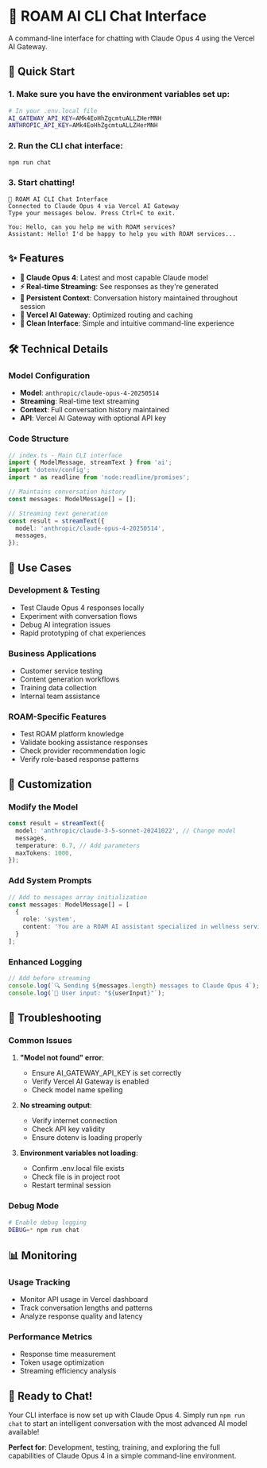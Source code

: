 # 🤖 ROAM AI CLI Chat Interface

A command-line interface for chatting with Claude Opus 4 using the Vercel AI Gateway.

## 🚀 Quick Start

### 1. Make sure you have the environment variables set up:
```bash
# In your .env.local file
AI_GATEWAY_API_KEY=AMk4EoHhZgcmtuALLZHerMNH
ANTHROPIC_API_KEY=AMk4EoHhZgcmtuALLZHerMNH
```

### 2. Run the CLI chat interface:
```bash
npm run chat
```

### 3. Start chatting!
```
🤖 ROAM AI CLI Chat Interface
Connected to Claude Opus 4 via Vercel AI Gateway
Type your messages below. Press Ctrl+C to exit.

You: Hello, can you help me with ROAM services?
Assistant: Hello! I'd be happy to help you with ROAM services...
```

## ✨ Features

- **🧠 Claude Opus 4**: Latest and most capable Claude model
- **⚡ Real-time Streaming**: See responses as they're generated
- **💬 Persistent Context**: Conversation history maintained throughout session
- **🔗 Vercel AI Gateway**: Optimized routing and caching
- **🎨 Clean Interface**: Simple and intuitive command-line experience

## 🛠️ Technical Details

### Model Configuration
- **Model**: `anthropic/claude-opus-4-20250514`
- **Streaming**: Real-time text streaming
- **Context**: Full conversation history maintained
- **API**: Vercel AI Gateway with optional API key

### Code Structure
```typescript
// index.ts - Main CLI interface
import { ModelMessage, streamText } from 'ai';
import 'dotenv/config';
import * as readline from 'node:readline/promises';

// Maintains conversation history
const messages: ModelMessage[] = [];

// Streaming text generation
const result = streamText({
  model: 'anthropic/claude-opus-4-20250514',
  messages,
});
```

## 🎯 Use Cases

### Development & Testing
- Test Claude Opus 4 responses locally
- Experiment with conversation flows
- Debug AI integration issues
- Rapid prototyping of chat experiences

### Business Applications
- Customer service testing
- Content generation workflows
- Training data collection
- Internal team assistance

### ROAM-Specific Features
- Test ROAM platform knowledge
- Validate booking assistance responses
- Check provider recommendation logic
- Verify role-based response patterns

## 🔧 Customization

### Modify the Model
```typescript
const result = streamText({
  model: 'anthropic/claude-3-5-sonnet-20241022', // Change model
  messages,
  temperature: 0.7, // Add parameters
  maxTokens: 1000,
});
```

### Add System Prompts
```typescript
// Add to messages array initialization
const messages: ModelMessage[] = [
  {
    role: 'system',
    content: 'You are a ROAM AI assistant specialized in wellness services...'
  }
];
```

### Enhanced Logging
```typescript
// Add before streaming
console.log(`🔍 Sending ${messages.length} messages to Claude Opus 4`);
console.log(`📝 User input: "${userInput}"`);
```

## 🚨 Troubleshooting

### Common Issues

1. **"Model not found" error**:
   - Ensure AI_GATEWAY_API_KEY is set correctly
   - Verify Vercel AI Gateway is enabled
   - Check model name spelling

2. **No streaming output**:
   - Verify internet connection
   - Check API key validity
   - Ensure dotenv is loading properly

3. **Environment variables not loading**:
   - Confirm .env.local file exists
   - Check file is in project root
   - Restart terminal session

### Debug Mode
```bash
# Enable debug logging
DEBUG=* npm run chat
```

## 📊 Monitoring

### Usage Tracking
- Monitor API usage in Vercel dashboard
- Track conversation lengths and patterns
- Analyze response quality and latency

### Performance Metrics
- Response time measurement
- Token usage optimization
- Streaming efficiency analysis

## 🎉 Ready to Chat!

Your CLI interface is now set up with Claude Opus 4. Simply run `npm run chat` to start an intelligent conversation with the most advanced AI model available!

**Perfect for**: Development, testing, training, and exploring the full capabilities of Claude Opus 4 in a simple command-line environment.
